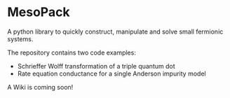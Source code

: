 # MesoPack
A python library to quickly construct, manipulate and solve small fermionic systems.

The repository contains two code examples:
* Schrieffer Wolff transformation of a triple quantum dot
* Rate equation conductance for a single Anderson impurity model

A Wiki is coming soon!
